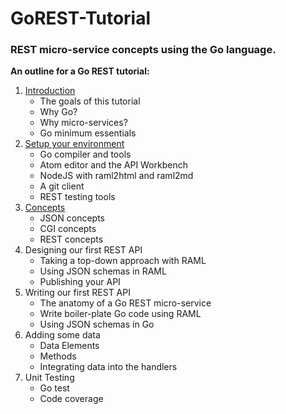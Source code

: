 # GoREST-Tutorial
### REST micro-service concepts using the Go language.

**An outline for a Go REST tutorial:**

1. [Introduction](./section1)
   * The goals of this tutorial
   * Why Go?
   * Why micro-services?
   * Go minimum essentials
1. [Setup your environment](./section2)
   * Go compiler and tools
   * Atom editor and the API Workbench
   * NodeJS with raml2html and raml2md
   * A git client
   * REST testing tools
1. [Concepts](./section3)
   * JSON concepts
   * CGI concepts
   * REST concepts
1. Designing our first REST API
   * Taking a top-down approach with RAML
   * Using JSON schemas in RAML
   * Publishing your API
1. Writing our first REST API
   * The anatomy of a Go REST micro-service
   * Write boiler-plate Go code using RAML
   * Using JSON schemas in Go
1. Adding some data
   * Data Elements
   * Methods
   * Integrating data into the handlers
1. Unit Testing
   * Go test
   * Code coverage
